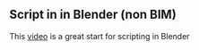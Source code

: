 ## Script in in Blender (non BIM)
This [video](https://prosperocoder.com/posts/blender/blender-object-in-python/) is a great start for scripting in Blender 
